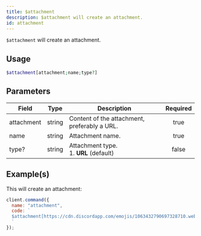 ```yaml
---
title: $attachment
description: $attachment will create an attachment.
id: attachment
---
```


`$attachment` will create an attachment.

## Usage

```php
$attachment[attachment;name;type?]
```

## Parameters

| Field      | Type   | Description                                  | Required |
| ---------- | ------ | -------------------------------------------- | :------: |
| attachment | string | Content of the attachment, preferably a URL. |   true   |
| name       | string | Attachment name.                             |   true   |
| type?      | string | Attachment type. <br /> 1. **URL** (default) |  false   |

## Example(s)

This will create an attachment:

```javascript
client.command({
  name: "attachment",
  code: `
  $attachment[https://cdn.discordapp.com/emojis/1063432790697328710.webp?size=96&quality=lossless;boost-icon.png;URL]
  `
});
```

